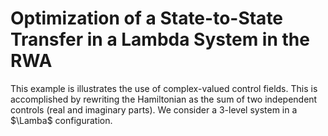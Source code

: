 # Optimization of a State-to-State Transfer in a Lambda System in the RWA

This example is illustrates the use of complex-valued control fields. This is accomplished by rewriting the Hamiltonian as the sum of two independent controls (real and imaginary parts). We consider a 3-level system in a $\Lamba$ configuration.
